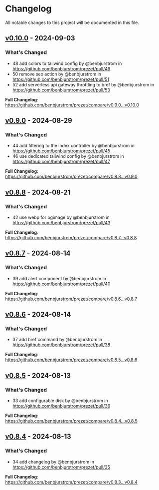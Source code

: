 # Changelog

All notable changes to this project will be documented in this file.

## [v0.10.0](https://github.com/benbjurstrom/prezet/compare/v0.9.0...v0.10.0) - 2024-09-03

### What's Changed

* 48 add colors to tailwind config by @benbjurstrom in https://github.com/benbjurstrom/prezet/pull/49
* 50 remove seo action by @benbjurstrom in https://github.com/benbjurstrom/prezet/pull/51
* 52 add serverless api gateway throttling to bref by @benbjurstrom in https://github.com/benbjurstrom/prezet/pull/53

**Full Changelog**: https://github.com/benbjurstrom/prezet/compare/v0.9.0...v0.10.0

## [v0.9.0](https://github.com/benbjurstrom/prezet/compare/v0.8.8...v0.9.0) - 2024-08-29

### What's Changed

* 44 add filtering to the index controller by @benbjurstrom in https://github.com/benbjurstrom/prezet/pull/45
* 46 use dedicated tailwind config by @benbjurstrom in https://github.com/benbjurstrom/prezet/pull/47

**Full Changelog**: https://github.com/benbjurstrom/prezet/compare/v0.8.8...v0.9.0

## [v0.8.8](https://github.com/benbjurstrom/prezet/compare/v0.8.7...v0.8.8) - 2024-08-21

### What's Changed

* 42 use webp for ogimage by @benbjurstrom in https://github.com/benbjurstrom/prezet/pull/43

**Full Changelog**: https://github.com/benbjurstrom/prezet/compare/v0.8.7...v0.8.8

## [v0.8.7](https://github.com/benbjurstrom/prezet/compare/v0.8.6...v0.8.7) - 2024-08-14

### What's Changed

* 39 add alert component by @benbjurstrom in https://github.com/benbjurstrom/prezet/pull/40

**Full Changelog**: https://github.com/benbjurstrom/prezet/compare/v0.8.6...v0.8.7

## [v0.8.6](https://github.com/benbjurstrom/prezet/compare/v0.8.5...v0.8.6) - 2024-08-14

### What's Changed

* 37 add bref command by @benbjurstrom in https://github.com/benbjurstrom/prezet/pull/38

**Full Changelog**: https://github.com/benbjurstrom/prezet/compare/v0.8.5...v0.8.6

## [v0.8.5](https://github.com/benbjurstrom/prezet/compare/v0.8.4...v0.8.5) - 2024-08-13

### What's Changed

* 33 add configurable disk by @benbjurstrom in https://github.com/benbjurstrom/prezet/pull/36

**Full Changelog**: https://github.com/benbjurstrom/prezet/compare/v0.8.4...v0.8.5

## [v0.8.4](https://github.com/benbjurstrom/prezet/compare/v0.8.4...v0.8.4) - 2024-08-13

### What's Changed

* 34 add changelog by @benbjurstrom in https://github.com/benbjurstrom/prezet/pull/35

**Full Changelog**: https://github.com/benbjurstrom/prezet/compare/v0.8.3...v0.8.4
